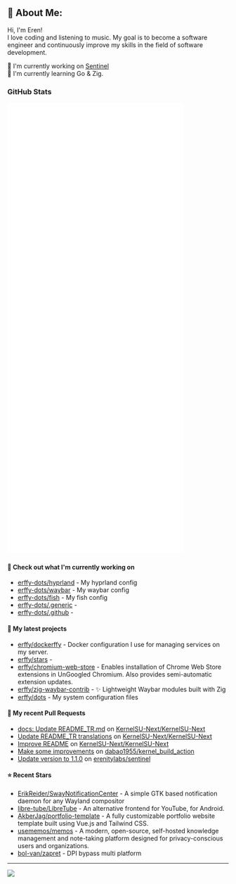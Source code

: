 ## 💫 About Me:
Hi, I'm Eren!<br>
I love coding and listening to music. My goal is to become a software engineer and continuously improve my skills in the field of software development.

📝 I'm currently working on [Sentinel](https://github.com/erenitylabs/sentinel) <br>
🌱 I'm currently learning Go & Zig.

### GitHub Stats

<p align="left"><img src="https://raw.githubusercontent.com/erffy/erffy/main/github-metrics.svg" /></p>

#### 👷 Check out what I'm currently working on

- [erffy-dots/hyprland](https://github.com/erffy-dots/hyprland) - My hyprland config
- [erffy-dots/waybar](https://github.com/erffy-dots/waybar) - My waybar config
- [erffy-dots/fish](https://github.com/erffy-dots/fish) - My fish config
- [erffy-dots/.generic](https://github.com/erffy-dots/.generic) - 
- [erffy-dots/.github](https://github.com/erffy-dots/.github) - 
#### 🌱 My latest projects

- [erffy/dockerffy](https://github.com/erffy/dockerffy) - Docker configuration I use for managing services on my server.
- [erffy/stars](https://github.com/erffy/stars) - 
- [erffy/chromium-web-store](https://github.com/erffy/chromium-web-store) - Enables installation of Chrome Web Store extensions in UnGoogled Chromium. Also provides semi-automatic extension updates.
- [erffy/zig-waybar-contrib](https://github.com/erffy/zig-waybar-contrib) - ✨ Lightweight Waybar modules built with Zig
- [erffy/dots](https://github.com/erffy/dots) - My system configuration files
#### 🔨 My recent Pull Requests

- [docs: Update README_TR.md](https://github.com/KernelSU-Next/KernelSU-Next/pull/598) on [KernelSU-Next/KernelSU-Next](https://github.com/KernelSU-Next/KernelSU-Next)
- [Update README_TR translations](https://github.com/KernelSU-Next/KernelSU-Next/pull/597) on [KernelSU-Next/KernelSU-Next](https://github.com/KernelSU-Next/KernelSU-Next)
- [Improve README](https://github.com/KernelSU-Next/KernelSU-Next/pull/562) on [KernelSU-Next/KernelSU-Next](https://github.com/KernelSU-Next/KernelSU-Next)
- [Make some improvements](https://github.com/dabao1955/kernel_build_action/pull/119) on [dabao1955/kernel_build_action](https://github.com/dabao1955/kernel_build_action)
- [Update version to 1.1.0](https://github.com/erenitylabs/sentinel/pull/6) on [erenitylabs/sentinel](https://github.com/erenitylabs/sentinel)
#### ⭐ Recent Stars

- [ErikReider/SwayNotificationCenter](https://github.com/ErikReider/SwayNotificationCenter) - A simple GTK based notification daemon for any Wayland compositor
- [libre-tube/LibreTube](https://github.com/libre-tube/LibreTube) - An alternative frontend for YouTube, for Android.
- [AkberJag/portfolio-template](https://github.com/AkberJag/portfolio-template) - A fully customizable portfolio website template built using Vue.js and Tailwind CSS.
- [usememos/memos](https://github.com/usememos/memos) - A modern, open-source, self-hosted knowledge management and note-taking platform designed for privacy-conscious users and organizations.
- [bol-van/zapret](https://github.com/bol-van/zapret) - DPI bypass multi platform

---
[![](https://visitcount.itsvg.in/api?id=erffy&icon=5&color=13)](https://visitcount.itsvg.in)
